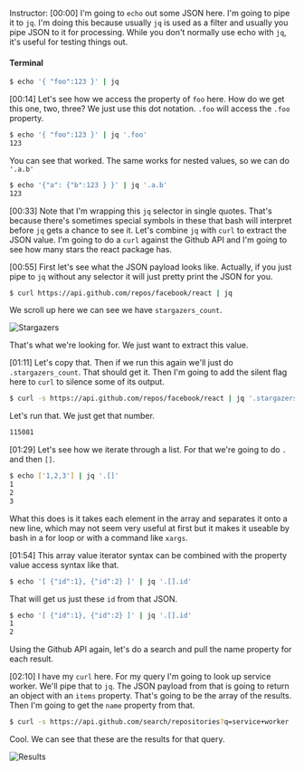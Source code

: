 Instructor: [00:00] I'm going to `echo` out some JSON here. I'm going to pipe it to `jq`. I'm doing this because usually `jq` is used as a filter and usually you pipe JSON to it for processing. While you don't normally use echo with `jq`, it's useful for testing things out.

#### Terminal
```bash
$ echo '{ "foo":123 }' | jq
```

[00:14] Let's see how we access the property of `foo` here. How do we get this one, two, three? We just use this dot notation. `.foo` will access the `.foo` property. 

```bash
$ echo '{ "foo":123 }' | jq '.foo'
123
```

You can see that worked. The same works for nested values, so we can do `'.a.b'`

```bash
$ echo '{"a": {"b":123 } }' | jq '.a.b'
123
```

[00:33] Note that I'm wrapping this `jq` selector in single quotes. That's because there's sometimes special symbols in these that bash will interpret before `jq` gets a chance to see it. Let's combine `jq` with `curl` to extract the JSON value. I'm going to do a `curl` against the Github API and I'm going to see how many stars the react package has.

[00:55] First let's see what the JSON payload looks like. Actually, if you just pipe to `jq` without any selector it will just pretty print the JSON for you. 

```bash
$ curl https://api.github.com/repos/facebook/react | jq
```

We scroll up here we can see we have `stargazers_count`. 

![Stargazers](https://res.cloudinary.com/dg3gyk0gu/image/upload/v1552409367/transcript-images/jq-read-and-use-json-in-bash-with-jq-stargazers.png)

That's what we're looking for. We just want to extract this value.

[01:11] Let's copy that. Then if we run this again we'll just do `.stargazers_count`. That should get it. Then I'm going to add the silent flag here to `curl` to silence some of its output. 

```bash
$ curl -s https://api.github.com/repos/facebook/react | jq '.stargazers_count'
```

Let's run that. We just get that number.

```bash
115081
```
[01:29] Let's see how we iterate through a list. For that we're going to do `.` and then `[]`. 

```bash
$ echo ['1,2,3'] | jq '.[]'
1
2
3
```

What this does is it takes each element in the array and separates it onto a new line, which may not seem very useful at first but it makes it useable by bash in a for loop or with a command like `xargs`.

[01:54] This array value iterator syntax can be combined with the property value access syntax like that. 

```bash
$ echo '[ {"id":1}, {"id":2} ]' | jq '.[].id'
```
That will get us just these `id` from that JSON. 

```bash
$ echo '[ {"id":1}, {"id":2} ]' | jq '.[].id'
1
2
```

Using the Github API again, let's do a search and pull the name property for each result.

[02:10] I have my `curl` here. For my query I'm going to look up service worker. We'll pipe that to `jq`. The JSON payload from that is going to return an object with an `items` property. That's going to be the array of the results. Then I'm going to get the `name` property from that. 

```bash
$ curl -s https://api.github.com/search/repositories?q=service+worker | jq '.items[].name'
```

Cool. We can see that these are the results for that query.

![Results](https://res.cloudinary.com/dg3gyk0gu/image/upload/v1552409367/transcript-images/jq-read-and-use-json-in-bash-with-jq-results.png)